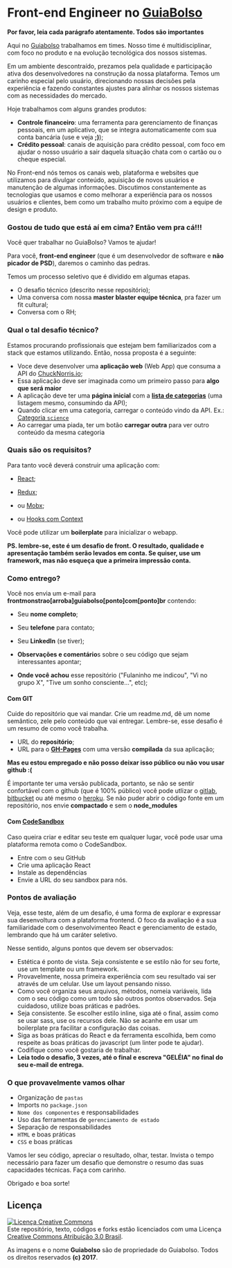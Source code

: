 # Front-end Engineer no [GuiaBolso](https://www.guiabolso.com.br)

**Por favor, leia cada parágrafo atentamente. Todos são importantes**

Aqui no [Guiabolso](https://www.guiabolso.com.br) trabalhamos em times. Nosso time é multidisciplinar, com foco no produto e na evolução tecnológica dos nossos sistemas. 

Em um ambiente descontraído, prezamos pela qualidade e participação ativa dos desenvolvedores na construção da nossa plataforma. Temos um carinho especial pelo usuário, direcionando nossas decisões pela experiência e fazendo constantes ajustes para alinhar os nossos sistemas com as necessidades do mercado.

Hoje trabalhamos com alguns grandes produtos:

- **Controle financeiro**: uma ferramenta para gerenciamento de finanças pessoais, em um aplicativo, que se integra automaticamente com sua conta bancária (use e veja **;)**);
- **Crédito pessoal**: canais de aquisição para crédito pessoal, com foco em ajudar o nosso usuário a sair daquela situação chata com o cartão ou o cheque especial.

No Front-end nós temos os canais web, plataforma e websites que utilizamos para divulgar conteúdo, aquisição de novos usuários e manutenção de algumas informações. Discutimos constantemente as tecnologias que usamos e como melhorar a experiência para os nossos usuários e clientes, bem como um trabalho muito próximo com a equipe de design e produto.

### Gostou de tudo que está aí em cima? Então vem pra cá!!!

Você quer trabalhar no GuiaBolso? Vamos te ajudar!

Para você, **front-end engineer** (que é um desenvolvedor de software e **não picador de PSD**), daremos o caminho das pedras.

Temos um processo seletivo que é dividido em algumas etapas. 

- O desafio técnico (descrito nesse repositório);
- Uma conversa com nossa **master blaster equipe técnica**, pra fazer um fit cultural;
- Conversa com o RH;

### Qual o tal desafio técnico?

Estamos procurando profissionais que estejam bem familiarizados com a stack que estamos utilizando. Então, nossa proposta é a seguinte:

- Voce deve desenvolver uma **aplicação web** (Web App) que consuma a API do [ChuckNorris.io](https://api.chucknorris.io/);
- Essa aplicação deve ser imaginada como um primeiro passo para **algo que será maior**
- A aplicação deve ter uma **página inicial** com a [**lista de categorias**](https://api.chucknorris.io/jokes/categories) (uma listagem mesmo, consumindo da API);
- Quando clicar em uma categoria, carregar o conteúdo vindo da API. Ex.: [Categoria `science`](https://api.chucknorris.io/jokes/random?category=science)
- Ao carregar uma piada, ter um botão **carregar outra** para ver outro conteúdo da mesma categoria

### Quais são os requisitos?

Para tanto você deverá construir uma aplicação com:

- [React](https://facebook.github.io/react/);

- [Redux](http://redux.js.org/);
- ou [Mobx](https://mobx.js.org/);
- ou [Hooks com Context](https://pt-br.reactjs.org/docs/hooks-reference.html)

Você pode utilizar um **boilerplate** para inicializar o webapp.

**PS. lembre-se, este é um desafio de front. O resultado, qualidade e apresentação também serão levados em conta. Se quiser, use um framework, mas não esqueça que a primeira impressão conta.**

### Como entrego?

Você nos envia um e-mail para **frontmonstrao[arroba]guiabolso[ponto]com[ponto]br** contendo:

- Seu **nome completo**;
- Seu **telefone** para contato;
- Seu **LinkedIn** (se tiver);

- **Observações e comentário**s sobre o seu código que sejam interessantes apontar;
- **Onde você achou** esse repositório ("Fulaninho me indicou", "Vi no grupo X", "Tive um sonho consciente...", etc);

#### Com GIT

Cuide do repositório que vai mandar. Crie um readme.md, dê um nome semântico, zele pelo conteúdo que vai entregar. Lembre-se, esse desafio é um resumo de como você trabalha.

- URL do **repositório**;
- URL para o [**GH-Pages**](https://pages.github.com/) com uma versão **compilada** da sua aplicação;

**Mas eu estou empregado e não posso deixar isso público ou não vou usar github :(**

É importante ter uma versão publicada, portanto, se não se sentir confortável com o github (que é 100% público) você pode utlizar o [gitlab](https://about.gitlab.com/), [bitbucket](https://bitbucket.org/) ou até mesmo o [heroku](https://www.heroku.com/). Se não puder abrir o código fonte em um repositório, nos envie **compactado** e sem o **node_modules**

#### Com [CodeSandbox](https://codesandbox.io)

Caso queira criar e editar seu teste em qualquer lugar, você pode usar uma plataforma remota como o CodeSandbox.

- Entre com o seu GitHub
- Crie uma aplicação React
- Instale as dependências
- Envie a URL do seu sandbox para nós.

### Pontos de avaliação

Veja, esse teste, além de um desafio, é uma forma de explorar e expressar sua desenvoltura com a plataforma frontend. O foco da avaliação é a sua familiaridade com o desenvolvimenteo React e gerenciamento de estado, lembrando que há um caráter seletivo. 

Nesse sentido, alguns pontos que devem ser observados:

- Estética é ponto de vista. Seja consistente e se estilo não for seu forte, use um template ou um framework.
- Provavelmente, nossa primeira experiência com seu resultado vai ser através de um celular. Use um layout pensando nisso.
- Como você organiza seus arquivos, métodos, nomeia variáveis, lida com o seu código como um todo são outros pontos observados. Seja cuidadoso, utilize boas práticas e padrões.
- Seja consistente. Se escolher estilo inline, siga até o final, assim como se usar sass, use os recursos dele. Não se acanhe em usar um boilerplate pra facilitar a configuração das coisas.
- Siga as boas práticas do React e da ferramenta escolhida, bem como respeite as boas práticas do javascript (um linter pode te ajudar).
- Codifique como você gostaria de trabalhar.
- **Leia todo o desafio, 3 vezes, até o final e escreva "GELÉIA" no final do seu e-mail de entrega.**

### O que provavelmente vamos olhar

- Organização de `pastas`
- Imports no `package.json`
- `Nome dos componentes` e responsabilidades
- Uso das ferramentas de `gerenciamento de estado`
- Separação de responsabilidades
- `HTML` e boas práticas
- `CSS` e boas práticas

Vamos ler seu código, apreciar o resultado, olhar, testar. Invista o tempo necessário para fazer um desafio que demonstre o resumo das suas capacidades técnicas. Faça com carinho.

Obrigado e boa sorte!

## Licença

<a rel="license" href="http://creativecommons.org/licenses/by/3.0/br/"><img alt="Licença Creative Commons" style="border-width:0" src="https://i.creativecommons.org/l/by/3.0/br/88x31.png" /></a><br />Este repositório, texto, códigos e forks estão licenciados com uma Licença <a rel="license" href="http://creativecommons.org/licenses/by/3.0/br/">Creative Commons Atribuição 3.0 Brasil</a>.

As imagens e o nome **Guiabolso** são de propriedade do Guiabolso. Todos os direitos reservados **(c) 2017**.

